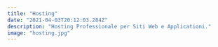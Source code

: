 ```yaml
---
title: "Hosting"
date: "2021-04-03T20:12:03.284Z"
description: "Hosting Professionale per Siti Web e Applicationi."
image: "hosting.jpg"
---
```



